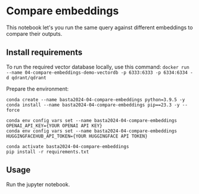 # Compare embeddings

This notebook let's you run the same query against different embeddings to compare their outputs.

## Install requirements

To run the required vector database locally, use this command:
`docker run --name 04-compare-embeddings-demo-vectordb -p 6333:6333 -p 6334:6334 -d qdrant/qdrant`

Prepare the environment:
```
conda create --name basta2024-04-compare-embeddings python=3.9.5 -y
conda install --name basta2024-04-compare-embeddings pip==23.3 -y --force

conda env config vars set --name basta2024-04-compare-embeddings OPENAI_API_KEY={YOUR OPENAI API KEY}
conda env config vars set --name basta2024-04-compare-embeddings HUGGINGFACEHUB_API_TOKEN={YOUR HUGGINGFACE API TOKEN}

conda activate basta2024-04-compare-embeddings
pip install -r requirements.txt
```

## Usage

Run the jupyter notebook.
